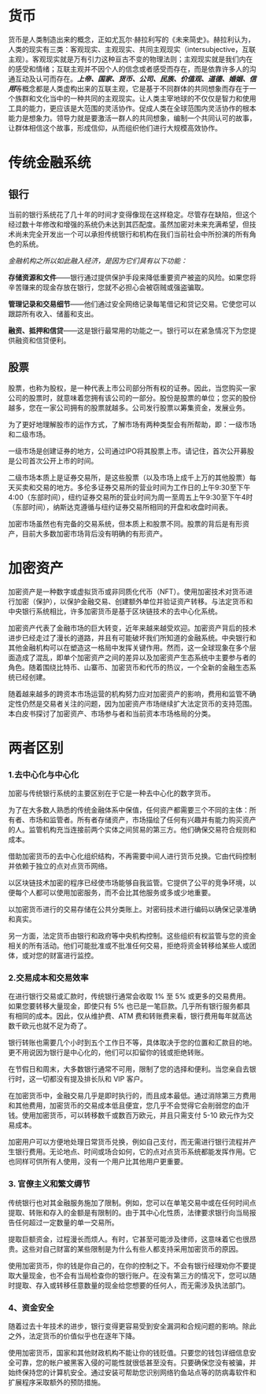# 货币

货币是人类制造出来的概念，正如尤瓦尔·赫拉利写的《未来简史》。赫拉利认为，人类的现实有三类：客观现实、主观现实、共同主观现实（intersubjective，互联主观）。客观现实就是万有引力这种亘古不变的物理法则；主观现实就是我们内在的感受和情绪；互联主观并不因个人的信念或者感受而存在，而是依靠许多人的沟通互动及认可而存在。***上帝、国家、货币、公司、民族、价值观、道德、婚姻、信用***等概念都是人类虚构出来的互联主观，它是基于不同群体的共同想象而存在于一个族群和文化当中的一种共同的主观现实。让人类主宰地球的不仅仅是智力和使用工具的能力，更应该是大范围的灵活协作。促成人类在全球范围内灵活协作的根本能力是想象力。领导力就是要激活一群人的共同想象，编制一个共同认可的故事，让群体相信这个故事，形成信仰，从而组织他们进行大规模高效协作。

# 传统金融系统

## 银行

当前的银行系统花了几十年的时间才变得像现在这样稳定。尽管存在缺陷，但这个经过数十年修改和增强的系统仍未达到其匹配度。虽然加密对未来充满希望，但技术尚未完全开发出一个可以承担传统银行和机构在我们当前社会中所扮演的所有角色的系统。

*金融机构之所以如此融入经济，是因为它们具有以下功能：*

**存储资源和文件**——银行通过提供保护手段来降低重要资产被盗的风险。如果您将辛苦赚来的现金存放在银行，您就不必担心会被窃贼或强盗骗取。

**管理记录和交易细节**——他们通过安全网络记录每笔借记和贷记交易。它使您可以跟踪所有收入、储蓄和支出。

**融资、抵押和信贷**——这是银行最常用的功能之一。银行可以在紧急情况下为您提供融资和信贷便利。

## 股票

股票，也称为股权，是一种代表上市公司部分所有权的证券。因此，当您购买一家公司的股票时，就意味着您拥有该公司的一部分。股份是股票的单位；您买的股份越多，您在一家公司拥有的股票就越多。公司发行股票以筹集资金，发展业务。

为了更好地理解股市的运作方式，了解市场有两种类型会有所帮助，即：一级市场和二级市场。

一级市场是创建证券的地方，公司通过IPO将其股票上市。请记住，首次公开募股是公司首次公开上市的时间。

二级市场本质上是证券交易所，是这些股票（以及市场上成千上万的其他股票）每天买卖和交易的地方。多伦多证券交易所的营业时间为工作日的上午9:30至下午4:00（东部时间），纽约证券交易所的营业时间为周一至周五上午9:30至下午4时（东部时间），纳斯达克遵循与纽约证券交易所相同的开盘和收盘时间表。

加密市场虽然也有完备的交易系统，但本质上和股票不同。股票的背后是有形资产，目前大多数加密市场背后没有明确的有形资产。

# 加密资产

加密资产是一种数字或虚拟货币或非同质化代币（NFT）。使用加密技术对货币进行加密（保护），以保护金融交易、创建额外单位并验证资产转移。与法定货币和中央银行系统相比，许多加密货币是基于区块链技术的去中心化系统。

加密资产代表了金融市场的巨大转变，近年来越来越受欢迎。加密资产背后的技术进步已经走过了漫长的道路，并且有可能破坏我们所知道的金融系统。中央银行和其他金融机构可以在塑造这一格局中发挥关键作用。然而，这一全球现象在多个层面造成了混乱，即单个加密资产之间的差异以及加密资产生态系统中主要参与者的角色。随着围绕比特币、山寨币、加密货币和代币的热议，一个全新的金融生态系统已经创建。

随着越来越多的跨资本市场运营的机构努力应对加密资产的影响，费用和监管不确定性仍然是交易者关注的问题，因为加密资产市场继续扩大法定货币的支持范围。本白皮书探讨了加密资产、市场参与者和当前资本市场格局的分类。

# 两者区别
### 1.去中心化与中心化 

加密与传统银行系统的主要区别在于它是一种去中心化的数字货币。 

为了在大多数人熟悉的传统金融体系中保值，任何资产都需要三个不同的主体：所有者、市场和监管者。所有者存储资产，市场描绘了任何有兴趣并有能力购买资产的人。监管机构充当连接前两个实体之间贸易的第三方。他们确保交易符合规则和成本。

借助加密货币的去中心化组织结构，不再需要中间人进行货币兑换。它由代码控制并依赖于独立的点对点货币网络。 

以区块链技术加密的程序已经使市场能够自我监管。它提供了公平的竞争环境，以便每个人都可以使用加密服务，而不会比其他服务或多或少地重要。 

以加密货币进行的交易存储在公共分类账上。对密码技术进行编码以确保记录准确和真实。

另一方面，法定货币由银行和政府等中央机构控制。这些组织有权监管与您的资金相关的所有活动。他们可能批准或不批准任何交易，拒绝将资金转移给某些人或团体，或对您的财富进行监控。

### 2.交易成本和交易效率

在进行银行交易或汇款时，传统银行通常会收取 1% 至 5% 或更多的交易费用。如果您要转移大量现金，即使只有 5% 也已是一笔巨款。几乎所有银行服务都具有相同的成本。因此，仅从维护费、ATM 费和转账费来看，银行费用每年就高达数千欧元也就不足为奇了。

银行转账也需要几个小时到五个工作日不等，具体取决于您的位置和汇款目的地。更不用说因为银行是中心化的，他们可以扣留你的钱或拒绝转账。 

在节假日和周末，大多数银行通常不可用，限制了您的选择和便利。当您亲自去银行时，这一切都没有提及排长队和 VIP 客户。 

在加密货币中，金融交易几乎是即时执行的，而且成本最低。通过消除第三方费用和其他费用，加密货币的交易成本低且便宜，您几乎不会觉得它会削弱您的血汗钱。使用加密货币，可以转移数千或数百万欧元，并且只需支付 5-10 欧元作为交易成本。

加密用户可以方便地处理日常货币兑换，例如自己支付，而无需进行银行流程并产生银行费用。无论地点、时间或场合如何，它的点对点货币系统都能发挥作用。它也同样可供所有人使用，没有一个用户比其他用户更重要。

### 3. 官僚主义和繁文缛节

传统银行也对其金融服务施加了限制。例如，您可以在单笔交易中或在任何时间点提取、转账和存入的金额是有限制的。由于其中心化性质，法律要求银行向当局报告任何超过一定数量的单一交易所。 

提取巨额资金，过程漫长而烦人。有时，它甚至可能涉及律师，这意味着它也很昂贵。这些对自己财富的某些限制是为什么有些人都支持采用加密货币的原因。

使用加密货币，你的钱是你自己的，在你的控制之下。不会有银行经理劝你不要提取大量现金，也不会有当局检查你的银行账户。在没有第三方的情况下，您可以随时提取、存入或转移任意数量的现金给您想要的任何人，而无需涉及执法部门。

### 4、资金安全

随着过去十年技术的进步，银行变得更容易受到安全漏洞和合规问题的影响。除此之外，法定货币的价值似乎也在逐年下降。

使用加密货币，国家和其他财政机构不能让你的钱贬值。只要您的钱包详细信息安全可靠，您的帐户被黑客入侵的可能性就很低甚至没有。只要确保您没有被骗，并始终保持您的计算机安全。通过安装可帮助您识别网络钓鱼站点等的防病毒软件和扩展程序采取额外的预防措施。 

